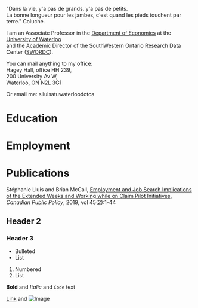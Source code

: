 

"Dans la vie, y'a pas de grands, y'a pas de petits.<br />	La bonne longueur pour les jambes, c'est quand les pieds touchent par terre." Coluche.

I am an Associate Professor in the [Department of Economics](https://uwaterloo.ca/economics/) at the [University of Waterloo](https://uwaterloo.ca/)<br /> and the Academic Director of the SouthWestern Ontario Research Data Center ([SWORDC](https://uwaterloo.ca/southwestern-ontario-research-data-centre/)).

You can mail anything to my office: <br />
Hagey Hall, office HH 239,<br />
200 University Av W,<br />
Waterloo, ON N2L 3G1<br />

Or email me: slluisatuwaterloodotca

# Education

# Employment 

# Publications
Stéphanie Lluis and Brian McCall, [Employment and Job Search Implications of the Extended Weeks and Working while on Claim Pilot Initiatives](https://www.utpjournals.press/doi/full/10.3138/cpp.2018-031), _Canadian Public Policy_, 2019, vol 45(2):1-44

## Header 2
### Header 3

- Bulleted
- List

1. Numbered
2. List

**Bold** and _Italic_ and `Code` text

[Link](url) and ![Image](src)
```

